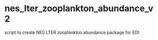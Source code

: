 # nes_lter_zooplankton_abundance_v2
script to create NES LTER zooplankton abundance package for EDI 
